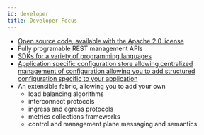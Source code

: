 ```yaml
---
id: developer
title: Developer Focus
---
```


* [Open source code, available with the Apache 2.0 license](https://github.com/openziti)
* Fully programable REST management APIs
* [SDKs for a variety of programming languages](../core-concepts/clients/sdks)
* [Application specific configuration store allowing centralized management of configuration allowing you to add structured configuration specific to your application](../core-concepts/config-store/overview)
* An extensible fabric, allowing you to add your own 
    * load balancing algorithms
    * interconnect protocols
    * ingress and egress protocols
    * metrics collections frameworks
    * control and management plane messaging and semantics   